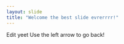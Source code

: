 ```yaml
---
layout: slide
title: "Welcome the best slide evrerrrr!"
---
```

Edit yeet
Use the left arrow to go back!
